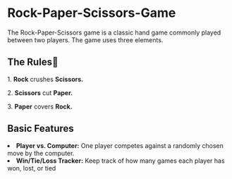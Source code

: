 # Rock-Paper-Scissors-Game
<p>The Rock-Paper-Scissors game is a classic hand game commonly played between two players. 
  The game uses three elements.</p>
  <h2>The Rules🚨</h2>
  <p> 1. <b>Rock</b> crushes <b>Scissors.</b></p>
  <p> 2. <b>Scissors</b> cut <b>Paper.</b></p>
  <p> 3. <b>Paper</b> covers <b>Rock.</b></p>
  <h2>Basic Features</h2>
  <li><b><span>Player vs. Computer:</span></span></b> One player competes against a randomly chosen move by the computer.</li>
  <li><b><span>Win/Tie/Loss Tracker:</span></b> Keep track of how many games each player has won, lost, or tied </li>
  
